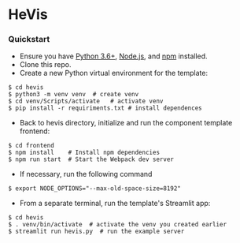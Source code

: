 # HeVis





### Quickstart

* Ensure you have [Python 3.6+](https://www.python.org/downloads/), [Node.js](https://nodejs.org), and [npm](https://docs.npmjs.com/downloading-and-installing-node-js-and-npm) installed.
* Clone this repo.
* Create a new Python virtual environment for the template:
```
$ cd hevis
$ python3 -m venv venv  # create venv
$ cd venv/Scripts/activate   # activate venv
$ pip install -r requiriments.txt # install dependences
```
* Back to hevis directory, initialize and run the component template frontend:
```
$ cd frontend
$ npm install    # Install npm dependencies
$ npm run start  # Start the Webpack dev server
```
* If necessary, run the following command
```
$ export NODE_OPTIONS="--max-old-space-size=8192"
```
* From a separate terminal, run the template's Streamlit app:
```
$ cd hevis
$ . venv/bin/activate  # activate the venv you created earlier
$ streamlit run hevis.py  # run the example server
```
